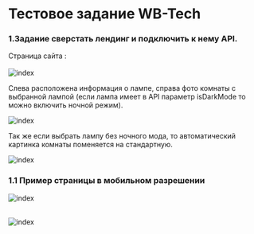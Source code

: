 # Тестовое задание WB-Tech

### 1.Задание сверстать лендинг и подключить к нему API.

Страница сайта : </br> </br>
![index](https://media.discordapp.net/attachments/356017746787565568/1003382810171674795/unknown.png?width=956&height=439)

Слева расположена информация о лампе, справа фото комнаты с выбранной лампой (если лампа имеет в API параметр isDarkMode то можно включить ночной режим).

![index](https://media.discordapp.net/attachments/356017746787565568/1003383751742607470/unknown.png?width=664&height=463)

Так же если выбрать лампу без ночного мода, то автоматический картинка комнаты поменяется на стандартную.

![index](https://media.discordapp.net/attachments/356017746787565568/1003384133260685402/unknown.png?width=956&height=440)

### 1.1 Пример страницы в мобильном разрешении

![index](https://media.discordapp.net/attachments/356017746787565568/1003384592495030272/unknown.png?width=223&height=463) </br> </br>

![index](https://media.discordapp.net/attachments/356017746787565568/1003384850365022298/unknown.png?width=303&height=463)

